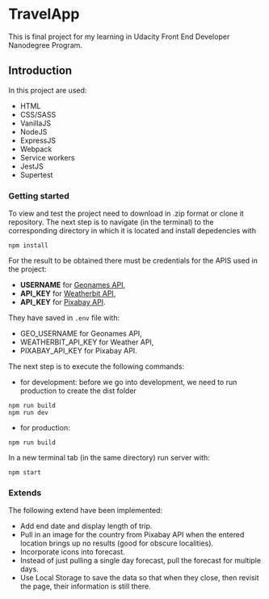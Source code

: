 # TravelApp

This is final project for my learning in Udacity Front End Developer Nanodegree Program.

## Introduction

In this project are used:

- HTML
- CSS/SASS
- VanillaJS
- NodeJS
- ExpressJS
- Webpack
- Service workers
- JestJS
- Supertest

### Getting started

To view and test the project need to download in .zip format or clone it repository.
The next step is to navigate (in the terminal) to the corresponding directory in which it is located and install depedencies with

```
npm install
```

For the result to be obtained there must be credentials for the APIS used in the project:

- **USERNAME** for [Geonames API](https://www.geonames.org/export/),
- **API_KEY** for [Weatherbit API](https://www.weatherbit.io/),
- **API_KEY** for [Pixabay API](https://pixabay.com/api/docs/).

They have saved in `.env` file with:

- GEO_USERNAME for Geonames API,
- WEATHERBIT_API_KEY for Weather API,
- PIXABAY_API_KEY for Pixabay API.

The next step is to execute the following commands:

- for development: before we go into development, we need to run production to create the dist folder

```
npm run build
npm run dev
```

- for production:

```
npm run build
```

In a new terminal tab (in the same directory) run server with:

```
npm start
```

### Extends

The following extend have been implemented:

- Add end date and display length of trip.
- Pull in an image for the country from Pixabay API when the entered location brings up no results (good for obscure localities).
- Incorporate icons into forecast.
- Instead of just pulling a single day forecast, pull the forecast for multiple days.
- Use Local Storage to save the data so that when they close, then revisit the page, their information is still there.
